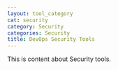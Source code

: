 ```yaml
---
layout: tool_category
cat: security
category: Security
categories: Security
title: DevOps Security Tools
---
```

This is content about Security tools.